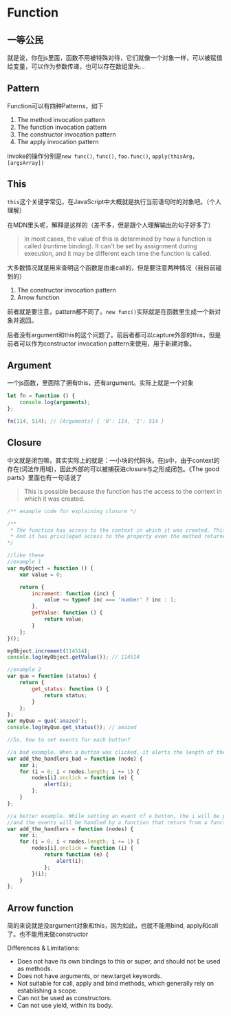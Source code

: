 # Function

## 一等公民

就是说，你在js里面，函数不用被特殊对待，它们就像一个对象一样，可以被赋值给变量，可以作为参数传递，也可以存在数组里头...

## Pattern

Function可以有四种Patterns，如下

1. The method invocation pattern
2. The function invocation pattern
3. The constructor invocation pattern
4. The apply invocation pattern

invoke的操作分别是`new func()`, `func()`, `foo.func()`, `apply(thisArg, [argsArray])`

## This

`this`这个关键字常见，在JavaScript中大概就是执行当前语句时的对象吧。（个人理解）

在MDN里头呢，解释是这样的（差不多，但是跟个人理解输出的句子好多了）

> In most cases, the value of this is determined by how a function is called (runtime binding). It can't be set by assignment during execution, and it may be different each time the function is called.

大多数情况就是用来查明这个函数是由谁call的，但是要注意两种情况（我目前碰到的）

1. The constructor invocation pattern
2. Arrow function

前者就是要注意，pattern都不同了。`new func()`实际就是在函数里生成一个新对象并返回。

后者没有argument和this的这个问题了。前后者都可以capture外部的this，但是前者可以作为constructor invocation pattern来使用，用于新建对象。

## Argument

一个js函数，里面除了拥有this，还有argument。实际上就是一个对象

``` javascript
let fn = function () {
    console.log(arguments);
};

fn(114, 514); // [Arguments] { '0': 114, '1': 514 }
```

## Closure

中文就是闭包嘛，其实实际上的就是：一小块的代码块。在js中，由于context的存在(词法作用域)，因此外部的可以被捕获进closure与之形成闭包。《The good parts》里面也有一句话说了

> This is possible because the function has the access to the context in which it was created.

``` javascript
/** example code for explaining closure */

/** 
 * The function has access to the context in which it was created. This is called closure
 * And it has privileged access to the property even the method returned
*/

//like these
//example 1
var myObject = function () {
    var value = 0;

    return {
        increment: function (inc) {
            value += typeof inc === 'number' ? inc : 1;
        },
        getValue: function () {
            return value;
        }
    };
}();

myObject.increment(114514);
console.log(myObject.getValue()); // 114514

//example 2
var quo = function (status) {
    return {
        get_status: function () {
            return status;
        }
    };
};
var myQuo = quo('amazed');
console.log(myQuo.get_status()); // amazed

//So, how to set events for each button?

//a bad example. When a button was clicked, it alerts the length of the array of the nodes but not the ordinate.
var add_the_handlers_bad = function (node) {
    var i;
    for (i = 0; i < nodes.length; i += 1) {
        nodes[i].onclick = function (e) {
            alert(i);
        };
    }
};

//a better example. While setting an event of a button, the i will be passed into the function
//and the events will be handled by a function that return from a function.
var add_the_handlers = function (nodes) {
    var i;
    for (i = 0; i < nodes.length; i += 1) {
        nodes[i].onclick = function (i) {
            return function (e) {
                alert(i);
            };
        }(i);
    }
};
```

## Arrow function

简的来说就是没argument对象和this，因为如此，也就不能用bind, apply和call了。也不能用来做constructor

Differences & Limitations:

- Does not have its own bindings to this or super, and should not be used as methods.
- Does not have arguments, or new.target keywords.
- Not suitable for call, apply and bind methods, which generally rely on establishing a scope.
- Can not be used as constructors.
- Can not use yield, within its body.
